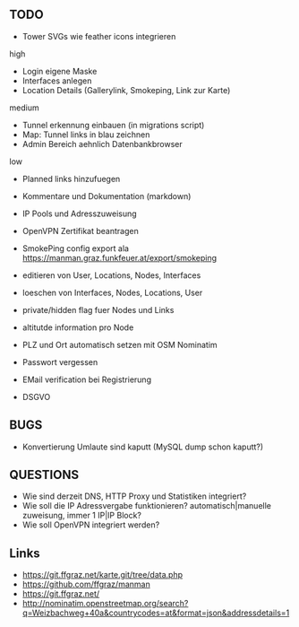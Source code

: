 ## TODO

* Tower SVGs wie feather icons integrieren

high
* Login eigene Maske
* Interfaces anlegen
* Location Details (Gallerylink, Smokeping, Link zur Karte)

medium
* Tunnel erkennung einbauen (in migrations script)
* Map: Tunnel links in blau zeichnen
* Admin Bereich aehnlich Datenbankbrowser

low
* Planned links hinzufuegen
* Kommentare und Dokumentation (markdown)
* IP Pools und Adresszuweisung
* OpenVPN Zertifikat beantragen

* SmokePing config export ala https://manman.graz.funkfeuer.at/export/smokeping
* editieren von User, Locations, Nodes, Interfaces
* loeschen von Interfaces, Nodes, Locations, User
* private/hidden flag fuer Nodes und Links
* altitutde information pro Node
* PLZ und Ort automatisch setzen mit OSM Nominatim

* Passwort vergessen
* EMail verification bei Registrierung
* DSGVO


## BUGS

* Konvertierung Umlaute sind kaputt (MySQL dump schon kaputt?)


## QUESTIONS

* Wie sind derzeit DNS, HTTP Proxy und Statistiken integriert?
* Wie soll die IP Adressvergabe funktionieren? automatisch|manuelle zuweisung, immer 1 IP|IP Block?
* Wie soll OpenVPN integriert werden?


## Links
* https://git.ffgraz.net/karte.git/tree/data.php
* https://github.com/ffgraz/manman
* https://git.ffgraz.net/
* http://nominatim.openstreetmap.org/search?q=Weizbachweg+40a&countrycodes=at&format=json&addressdetails=1
